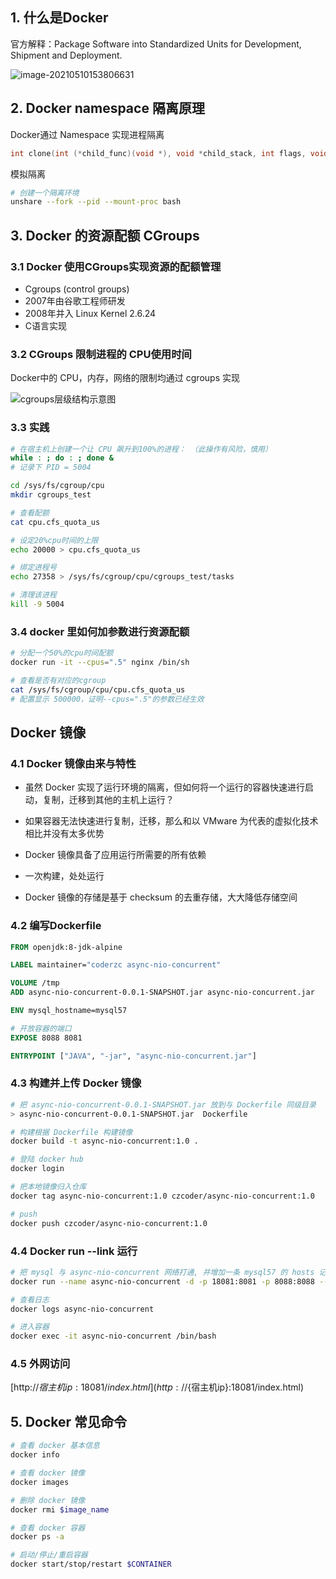 ## 1. 什么是Docker

官方解释：Package Software into Standardized Units for Development, Shipment and Deployment.

![image-20210510153806631](https://gitee.com/coderzc/blogimage/raw/master/20210510153816.png)

## 2. Docker namespace 隔离原理

Docker通过 Namespace 实现进程隔离

```c
int clone(int (*child_func)(void *), void *child_stack, int flags, void *arg);
```

模拟隔离

```bash
# 创建一个隔离环境
unshare --fork --pid --mount-proc bash
```

## 3. Docker 的资源配额 CGroups

### 3.1 Docker 使用CGroups实现资源的配额管理

- Cgroups (control groups)
- 2007年由谷歌工程师研发
- 2008年并入 Linux Kernel 2.6.24
- C语言实现

### 3.2 CGroups 限制进程的 CPU使用时间

Docker中的 CPU，内存，网络的限制均通过 cgroups 实现 

![cgroups层级结构示意图](https://gitee.com/coderzc/blogimage/raw/master/20210510173423.png)

### 3.3 实践

```bash
# 在宿主机上创建一个让 CPU 飙升到100%的进程： （此操作有风险，慎用）
while : ; do : ; done &
# 记录下 PID = 5004

cd /sys/fs/cgroup/cpu
mkdir cgroups_test

# 查看配额
cat cpu.cfs_quota_us

# 设定20%cpu时间的上限
echo 20000 > cpu.cfs_quota_us

# 绑定进程号
echo 27358 > /sys/fs/cgroup/cpu/cgroups_test/tasks

# 清理该进程
kill -9 5004
```

### 3.4 docker 里如何加参数进行资源配额

```bash
# 分配一个50%的cpu时间配额
docker run -it --cpus=".5" nginx /bin/sh

# 查看是否有对应的cgroup
cat /sys/fs/cgroup/cpu/cpu.cfs_quota_us
# 配置显示 500000，证明--cpus=".5"的参数已经生效
```

## Docker 镜像

### 4.1 Docker 镜像由来与特性

- 虽然 Docker 实现了运行环境的隔离，但如何将一个运行的容器快速进行启动，复制，迁移到其他的主机上运行？
- 如果容器无法快速进行复制，迁移，那么和以 VMware 为代表的虚拟化技术相比并没有太多优势
- Docker 镜像具备了应用运行所需要的所有依赖
- 一次构建，处处运行

- Docker 镜像的存储是基于 checksum 的去重存储，大大降低存储空间

### 4.2 编写Dockerfile

```dockerfile
FROM openjdk:8-jdk-alpine

LABEL maintainer="coderzc async-nio-concurrent"

VOLUME /tmp
ADD async-nio-concurrent-0.0.1-SNAPSHOT.jar async-nio-concurrent.jar

ENV mysql_hostname=mysql57

# 开放容器的端口
EXPOSE 8088 8081

ENTRYPOINT ["JAVA", "-jar", "async-nio-concurrent.jar"]
```

### 4.3 构建并上传 Docker 镜像

```bash
# 把 async-nio-concurrent-0.0.1-SNAPSHOT.jar 放到与 Dockerfile 同级目录
> async-nio-concurrent-0.0.1-SNAPSHOT.jar  Dockerfile

# 构建根据 Dockerfile 构建镜像
docker build -t async-nio-concurrent:1.0 .

# 登陆 docker hub
docker login

# 把本地镜像归入仓库
docker tag async-nio-concurrent:1.0 czcoder/async-nio-concurrent:1.0

# push
docker push czcoder/async-nio-concurrent:1.0
```

### 4.4 Docker run --link 运行

```bash
# 把 mysql 与 async-nio-concurrent 网络打通, 并增加一条 mysql57 的 hosts 记录
docker run --name async-nio-concurrent -d -p 18081:8081 -p 8088:8088 --link mysql57 async-nio-concurrent:1.0

# 查看日志
docker logs async-nio-concurrent

# 进入容器
docker exec -it async-nio-concurrent /bin/bash
```

### 4.5 外网访问

[http://${宿主机ip}:18081/index.html](http://${宿主机ip}:18081/index.html)

## 5. Docker 常见命令

```bash
# 查看 docker 基本信息
docker info

# 查看 docker 镜像
docker images

# 删除 docker 镜像
docker rmi $image_name

# 查看 docker 容器
docker ps -a

# 启动/停止/重启容器
docker start/stop/restart $CONTAINER
```

